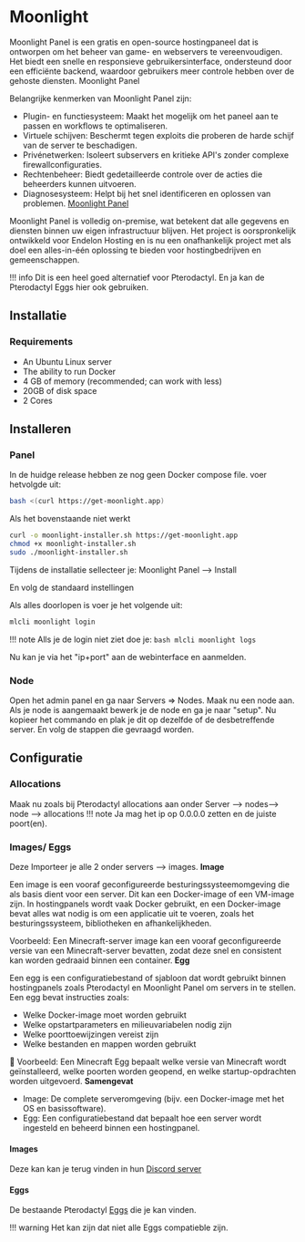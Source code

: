# Moonlight
Moonlight Panel is een gratis en open-source hostingpaneel dat is ontworpen om het beheer van game- en webservers te vereenvoudigen. Het biedt een snelle en responsieve gebruikersinterface, ondersteund door een efficiënte backend, waardoor gebruikers meer controle hebben over de gehoste diensten.
Moonlight Panel

Belangrijke kenmerken van Moonlight Panel zijn:
- Plugin- en functiesysteem: Maakt het mogelijk om het paneel aan te passen en workflows te optimaliseren.
- Virtuele schijven: Beschermt tegen exploits die proberen de harde schijf van de server te beschadigen.
- Privénetwerken: Isoleert subservers en kritieke API's zonder complexe firewallconfiguraties.
- Rechtenbeheer: Biedt gedetailleerde controle over de acties die beheerders kunnen uitvoeren.
- Diagnosesysteem: Helpt bij het snel identificeren en oplossen van problemen.
  [Moonlight Panel](https://moonlightpanel.xyz)

Moonlight Panel is volledig on-premise, wat betekent dat alle gegevens en diensten binnen uw eigen infrastructuur blijven. Het project is oorspronkelijk ontwikkeld voor Endelon Hosting en is nu een onafhankelijk project met als doel een alles-in-één oplossing te bieden voor hostingbedrijven en gemeenschappen.

!!! info
    Dit is een heel goed alternatief voor Pterodactyl. En ja kan de Pterodactyl Eggs hier ook gebruiken.

## Installatie
### Requirements
- An Ubuntu Linux server
- The ability to run Docker
- 4 GB of memory (recommended; can work with less)
- 20GB of disk space
- 2 Cores

## Installeren
### Panel
In de huidge release hebben ze nog geen Docker compose file.
voer hetvolgde uit:
```bash
bash <(curl https://get-moonlight.app)
```
Als het bovenstaande niet werkt
```bash
curl -o moonlight-installer.sh https://get-moonlight.app
chmod +x moonlight-installer.sh
sudo ./moonlight-installer.sh
```
Tijdens de installatie sellecteer je:
Moonlight Panel --> Install

En volg de standaard instellingen

Als alles doorlopen is voer je het volgende uit:
```bash
mlcli moonlight login
```

!!! note
    Alls je de login niet ziet doe je:
    ```bash
    mlcli moonlight logs
    ```

Nu kan je via het "ip+port" aan de webinterface en aanmelden.

### Node
Open het admin panel en ga naar Servers => Nodes.
Maak nu een node aan. Als je node is aangemaakt bewerk je de node en ga je naar "setup".
Nu kopieer het commando en plak je dit op dezelfde of de desbetreffende server.
En volg de stappen die gevraagd worden.

## Configuratie
### Allocations
Maak nu zoals bij Pterodactyl allocations aan onder Server --> nodes--> node --> allocations
!!! note
    Ja mag het ip op 0.0.0.0 zetten en de juiste poort(en).

### Images/ Eggs
Deze Importeer je alle 2 onder servers --> images.
**Image**

Een image is een vooraf geconfigureerde besturingssysteemomgeving die als basis dient voor een server. Dit kan een Docker-image of een VM-image zijn. In hostingpanels wordt vaak Docker gebruikt, en een Docker-image bevat alles wat nodig is om een applicatie uit te voeren, zoals het besturingssysteem, bibliotheken en afhankelijkheden.

Voorbeeld: Een Minecraft-server image kan een vooraf geconfigureerde versie van een Minecraft-server bevatten, zodat deze snel en consistent kan worden gedraaid binnen een container.
**Egg**

Een egg is een configuratiebestand of sjabloon dat wordt gebruikt binnen hostingpanels zoals Pterodactyl en Moonlight Panel om servers in te stellen. Een egg bevat instructies zoals:
- Welke Docker-image moet worden gebruikt
- Welke opstartparameters en milieuvariabelen nodig zijn
- Welke poorttoewijzingen vereist zijn
- Welke bestanden en mappen worden gebruikt

🔹 Voorbeeld: Een Minecraft Egg bepaalt welke versie van Minecraft wordt geïnstalleerd, welke poorten worden geopend, en welke startup-opdrachten worden uitgevoerd.
**Samengevat**
- Image: De complete serveromgeving (bijv. een Docker-image met het OS en basissoftware).
- Egg: Een configuratiebestand dat bepaalt hoe een server wordt ingesteld en beheerd binnen een hostingpanel.

#### Images 
Deze kan kan je terug vinden in hun [Discord server](https://discord.gg/AUZjsgbv)

#### Eggs 
De bestaande Pterodactyl [Eggs](https://github.com/pelican-eggs/eggs/tree/master/game_eggs) die je kan vinden.



!!! warning
    Het kan zijn dat niet alle Eggs compatieble zijn.